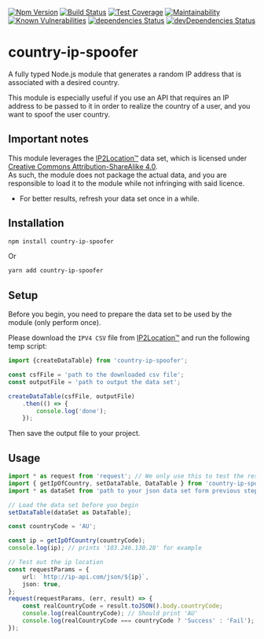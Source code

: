 [![Npm Version](https://img.shields.io/npm/v/country-ip-spoofer.svg?style=popout)](https://www.npmjs.com/package/country-ip-spoofer)
[![Build Status](https://travis-ci.org/PruvoNet/countryIpSpoofer.svg?branch=master)](https://travis-ci.org/PruvoNet/countryIpSpoofer)
[![Test Coverage](https://api.codeclimate.com/v1/badges/64f26f52c548c8d1e010/test_coverage)](https://codeclimate.com/github/PruvoNet/countryIpSpoofer/test_coverage)
[![Maintainability](https://api.codeclimate.com/v1/badges/64f26f52c548c8d1e010/maintainability)](https://codeclimate.com/github/PruvoNet/countryIpSpoofer/maintainability)
[![Known Vulnerabilities](https://snyk.io/test/github/PruvoNet/countryIpSpoofer/badge.svg?targetFile=package.json)](https://snyk.io/test/github/PruvoNet/countryIpSpoofer?targetFile=package.json)
[![dependencies Status](https://david-dm.org/PruvoNet/countryIpSpoofer/status.svg)](https://david-dm.org/PruvoNet/countryIpSpoofer)
[![devDependencies Status](https://david-dm.org/PruvoNet/countryIpSpoofer/dev-status.svg)](https://david-dm.org/PruvoNet/countryIpSpoofer?type=dev)

# country-ip-spoofer
A fully typed Node.js module that generates a random IP address that is associated with a desired country.

This module is especially useful if you use an API that requires an IP address to be passed to it in order to realize 
the country of a user, and you want to spoof the user country. 

## Important notes

This module leverages the [IP2Location™](https://lite.ip2location.com/database/ip-country) data set, which is 
licensed under [Creative Commons Attribution-ShareAlike 4.0](https://creativecommons.org/licenses/by-sa/4.0/).   
As such, the module does not package the actual data, and you are responsible to load it to the module while not 
infringing with said licence. 

* For better results, refresh your data set once in a while.

## Installation 
```sh
npm install country-ip-spoofer
```
Or
```sh
yarn add country-ip-spoofer
```

## Setup

Before you begin, you need to prepare the data set to be used by the module (only perform once).  

Please download the `IPV4 CSV` file from [IP2Location™](https://lite.ip2location.com/database/ip-country) and run 
the following temp script:

```typescript
import {createDataTable} from 'country-ip-spoofer';

const csfFile = 'path to the downloaded csv file';
const outputFile = 'path to output the data set';

createDataTable(csfFile, outputFile)
    .then(() => {
        console.log('done');
    });
```

Then save the output file to your project.

## Usage

```typescript
import * as request from 'request'; // We only use this to test the resulting ips
import { getIpOfCountry, setDataTable, DataTable } from 'country-ip-spoofer';
import * as dataSet from 'path to your json data set form previous step';

// Load the data set before yuo begin
setDataTable(dataSet as DataTable);

const countryCode = 'AU';

const ip = getIpOfCountry(countryCode);
console.log(ip); // prints '103.246.130.28' for example

// Test out the ip location
const requestParams = {
    url: `http://ip-api.com/json/${ip}`,
    json: true,
};
request(requestParams, (err, result) => {
    const realCountryCode = result.toJSON().body.countryCode;
    console.log(realCountryCode); // Should print 'AU'
    console.log(realCountryCode === countryCode ? 'Success' : 'Fail'); // Should print 'Success'
});
```
